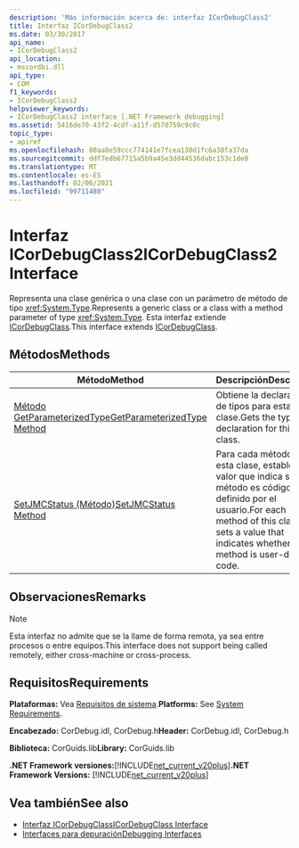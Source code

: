 ```yaml
---
description: 'Más información acerca de: interfaz ICorDebugClass2'
title: Interfaz ICorDebugClass2
ms.date: 03/30/2017
api_name:
- ICorDebugClass2
api_location:
- mscordbi.dll
api_type:
- COM
f1_keywords:
- ICorDebugClass2
helpviewer_keywords:
- ICorDebugClass2 interface [.NET Framework debugging]
ms.assetid: 5416de70-43f2-4cdf-a11f-d570759c9c0c
topic_type:
- apiref
ms.openlocfilehash: 80aa8e59ccc774141e7fcea130d1fc6a38fa37da
ms.sourcegitcommit: ddf7edb67715a5b9a45e3dd44536dabc153c1de0
ms.translationtype: MT
ms.contentlocale: es-ES
ms.lasthandoff: 02/06/2021
ms.locfileid: "99711480"
---
```

# <a name="icordebugclass2-interface"></a><span data-ttu-id="ba058-103">Interfaz ICorDebugClass2</span><span class="sxs-lookup"><span data-stu-id="ba058-103">ICorDebugClass2 Interface</span></span>

<span data-ttu-id="ba058-104">Representa una clase genérica o una clase con un parámetro de método de tipo <xref:System.Type>.</span><span class="sxs-lookup"><span data-stu-id="ba058-104">Represents a generic class or a class with a method parameter of type <xref:System.Type>.</span></span> <span data-ttu-id="ba058-105">Esta interfaz extiende [ICorDebugClass](icordebugclass-interface.md).</span><span class="sxs-lookup"><span data-stu-id="ba058-105">This interface extends [ICorDebugClass](icordebugclass-interface.md).</span></span>  
  
## <a name="methods"></a><span data-ttu-id="ba058-106">Métodos</span><span class="sxs-lookup"><span data-stu-id="ba058-106">Methods</span></span>  
  
|<span data-ttu-id="ba058-107">Método</span><span class="sxs-lookup"><span data-stu-id="ba058-107">Method</span></span>|<span data-ttu-id="ba058-108">Descripción</span><span class="sxs-lookup"><span data-stu-id="ba058-108">Description</span></span>|  
|------------|-----------------|  
|[<span data-ttu-id="ba058-109">Método GetParameterizedType</span><span class="sxs-lookup"><span data-stu-id="ba058-109">GetParameterizedType Method</span></span>](icordebugclass2-getparameterizedtype-method.md)|<span data-ttu-id="ba058-110">Obtiene la declaración de tipos para esta clase.</span><span class="sxs-lookup"><span data-stu-id="ba058-110">Gets the type declaration for this class.</span></span>|  
|[<span data-ttu-id="ba058-111">SetJMCStatus (Método)</span><span class="sxs-lookup"><span data-stu-id="ba058-111">SetJMCStatus Method</span></span>](icordebugclass2-setjmcstatus-method.md)|<span data-ttu-id="ba058-112">Para cada método de esta clase, establece un valor que indica si el método es código definido por el usuario.</span><span class="sxs-lookup"><span data-stu-id="ba058-112">For each method of this class, sets a value that indicates whether the method is user-defined code.</span></span>|  
  
## <a name="remarks"></a><span data-ttu-id="ba058-113">Observaciones</span><span class="sxs-lookup"><span data-stu-id="ba058-113">Remarks</span></span>  
  
> [!NOTE]
> <span data-ttu-id="ba058-114">Esta interfaz no admite que se la llame de forma remota, ya sea entre procesos o entre equipos.</span><span class="sxs-lookup"><span data-stu-id="ba058-114">This interface does not support being called remotely, either cross-machine or cross-process.</span></span>  
  
## <a name="requirements"></a><span data-ttu-id="ba058-115">Requisitos</span><span class="sxs-lookup"><span data-stu-id="ba058-115">Requirements</span></span>  

 <span data-ttu-id="ba058-116">**Plataformas:** Vea [Requisitos de sistema](../../get-started/system-requirements.md).</span><span class="sxs-lookup"><span data-stu-id="ba058-116">**Platforms:** See [System Requirements](../../get-started/system-requirements.md).</span></span>  
  
 <span data-ttu-id="ba058-117">**Encabezado:** CorDebug.idl, CorDebug.h</span><span class="sxs-lookup"><span data-stu-id="ba058-117">**Header:** CorDebug.idl, CorDebug.h</span></span>  
  
 <span data-ttu-id="ba058-118">**Biblioteca:** CorGuids.lib</span><span class="sxs-lookup"><span data-stu-id="ba058-118">**Library:** CorGuids.lib</span></span>  
  
 <span data-ttu-id="ba058-119">**.NET Framework versiones:**[!INCLUDE[net_current_v20plus](../../../../includes/net-current-v20plus-md.md)]</span><span class="sxs-lookup"><span data-stu-id="ba058-119">**.NET Framework Versions:** [!INCLUDE[net_current_v20plus](../../../../includes/net-current-v20plus-md.md)]</span></span>  
  
## <a name="see-also"></a><span data-ttu-id="ba058-120">Vea también</span><span class="sxs-lookup"><span data-stu-id="ba058-120">See also</span></span>

- [<span data-ttu-id="ba058-121">Interfaz ICorDebugClass</span><span class="sxs-lookup"><span data-stu-id="ba058-121">ICorDebugClass Interface</span></span>](icordebugclass-interface.md)
- [<span data-ttu-id="ba058-122">Interfaces para depuración</span><span class="sxs-lookup"><span data-stu-id="ba058-122">Debugging Interfaces</span></span>](debugging-interfaces.md)
